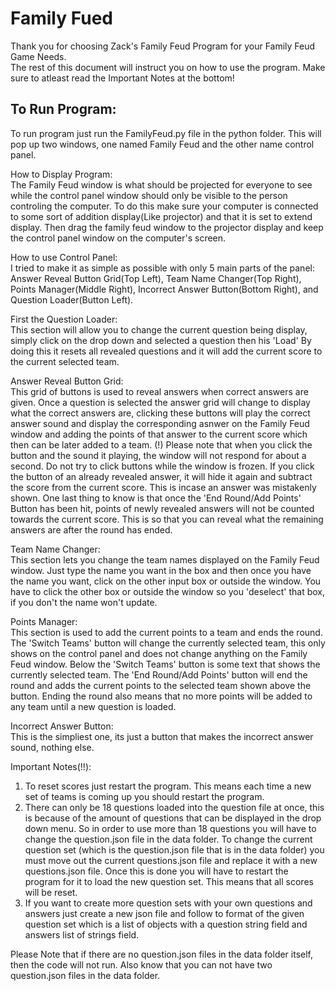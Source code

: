 # Family Fued

Thank you for choosing Zack's Family Feud Program for your Family Feud Game Needs.  
The rest of this document will instruct you on how to use the program. 
Make sure to atleast read the Important Notes at the bottom! 

## To Run Program:  
To run program just run the FamilyFeud.py file in the python folder. 
This will pop up two windows, one named Family Feud and the other name control panel.  

How to Display Program:  
The Family Feud window is what should be projected for everyone to see  
while the control panel window should only be visible to the person controling the computer. 
To do this make sure your computer is connected to some sort of addition display(Like projector) and that it is set to extend display. 
Then drag the family feud window to the projector display and keep the control panel window on the computer's screen.  

How to use Control Panel:  
I tried to make it as simple as possible with only 5 main parts of the panel:  
Answer Reveal Button Grid(Top Left), Team Name Changer(Top Right), Points Manager(Middle Right), 
Incorrect Answer Button(Bottom Right), and Question Loader(Button Left).  

First the Question Loader:  
This section will allow you to change the current question being display, 
simply click on the drop down and selected a question then his 'Load' 
By doing this it resets all revealed questions and it will add the current score to the current selected team.  

Answer Reveal Button Grid:  
This grid of buttons is used to reveal answers when correct answers are given. 
Once a question is selected the answer grid will change to display what the correct answers are, clicking these buttons 
will play the correct answer sound and display the corresponding asnwer on the Family Feud window and adding the points of that 
answer to the current score which then can be later added to a team. 
(!) Please note that when you click the button and the sound it playing, the window will not respond for about a second. Do not try 
to click buttons while the window is frozen. 
If you click the button of an already revealed answer, it will hide it again and subtract the score from the current score.
This is incase an answer was mistakenly shown. 
One last thing to know is that once the 'End Round/Add Points' Button has been hit, points of newly revealed answers will 
not be counted towards the current score. This is so that you can reveal what the remaining answers are after 
the round has ended.  

Team Name Changer:  
This section lets you change the team names displayed on the Family Feud window. 
Just type the name you want in the box and then once you have the name you want, click on the other input box or outside the window. 
You have to click the other box or outside the window so you 'deselect' that box, if you don't the name won't update.  

Points Manager:  
This section is used to add the current points to a team and ends the round. 
The 'Switch Teams' button will change the currently selected team, this only shows on the control panel and does not change anything 
on the Family Feud window. 
Below the 'Switch Teams' button is some text that shows the currently selected team. 
The 'End Round/Add Points' button will end the round and adds the current points to the selected team shown above the button. 
Ending the round also means that no more points will be added to any team until a new question is loaded.  

Incorrect Answer Button:  
This is the simpliest one, its just a button that makes the incorrect answer sound, nothing else.  

Important Notes(!!):  
1. To reset scores just restart the program. This means each time a new set of teams is coming up you should restart the program. 
2. There can only be 18 questions loaded into the question file at once, this is because of the amount of questions that can be displayed 
in the drop down menu. So in order to use more than 18 questions you will have to change the question.json file in the data folder. 
To change the current question set (which is the question.json file that 
is in the data folder) you must move out the current questions.json file and replace it with a new questions.json file. 
Once this is done you will have to restart the program for it to load the new question set. This means that all scores will be reset. 
3. If you want to create more question sets with your own questions and answers just create a new json file and follow to format of the 
given question set which is a list of objects with a question string field and answers list of strings field.

Please Note that if there are no question.json files in the data folder itself, then the code will not run. Also know that you can not
have two question.json files in the data folder.